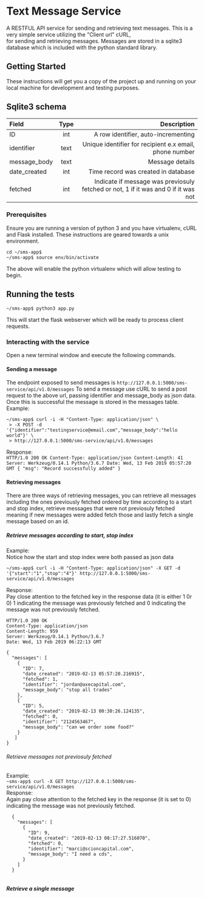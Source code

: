 # Text Message Service
A RESTFUL API service for sending and retrieving text messages.
This is a very simple service utilizing the "Client url" cURL, \
for sending and retrieving messages. Messages are stored in a sqlite3
database which is included with the python standard library.


## Getting Started
These instructions will get you a copy of the project up and running on your local machine for development and testing purposes.

## Sqlite3 schema
|Field  |Type |Description  |
| :-----| :---:| -----------:|
|  ID     |  int    |     A row identifier, auto-incrementing       |
|  identifier| text |     Unique identifier for recipient e.x email, phone number          |
|  message_body| text |   Message details                             |
|  date_created| int |    Time record was created in database
|  fetched      | int |   Indicate if message was previosuly fetched or not, 1 if it was and 0 if it was not | 

### Prerequisites
Ensure you are running a version of python 3 and you have virtualenv, cURL and Flask installed. These instructions
are geared towards a unix environment.

```
cd ~/sms-app$
~/sms-app$ source env/bin/activate
```
The above will enable the python virtualenv which will allow testing to begin.


## Running the tests
```
~/sms-app$ python3 app.py
```
This will start the flask webserver which will be ready to process client requests.


### Interacting with the service
Open a new terminal window and execute the following commands.

#### Sending a message
The endpoint exposed to send messages is ```http://127.0.0.1:5000/sms-service/api/v1.0/messages```
To send a message use cURL to send a post request to the above url, passing identifier and message_body
as json data. Once this is successful the message is stored in the messages table. \
Example:
  ```
  ~/sms-app$ curl -i -H "Content-Type: application/json" \
   > -X POST -d '{"identifier":"testingservice@email.com","message_body":"hello world"}' \
   > http://127.0.0.1:5000/sms-service/api/v1.0/messages
  ```
  Response: \
    ```
      HTTP/1.0 200 OK
  Content-Type: application/json
  Content-Length: 41
  Server: Werkzeug/0.14.1 Python/3.6.7
  Date: Wed, 13 Feb 2019 05:57:20 GMT
  {
    "msg": "Record successfully added"
  }
    ```
    
#### Retrieving messages
There are three ways of retrieving messages, you can retrieve all messages including the ones previously fetched ordered by time
according to a start and stop index, retrieve messages that were not previosuly fetched meaning if new messages were added
fetch those and lastly fetch a single message based on an id.

##### Retrieve messages according to start, stop index 
Example: \
Notice how the start and stop index were both passed as json data
  ```
  ~/sms-app$ curl -i -H "Content-Type: application/json" -X GET -d '{"start":"1","stop":"4"}' http://127.0.0.1:5000/sms-service/api/v1.0/messages

  ```
Response: \
Pay close attention to the fetched key in the response data (it is either 1 0r 0) 1 indicating the message was previously fetched
and 0 indicating the message was not previously fetched.
  ```
  HTTP/1.0 200 OK
  Content-Type: application/json
  Content-Length: 959
  Server: Werkzeug/0.14.1 Python/3.6.7
  Date: Wed, 13 Feb 2019 06:22:13 GMT
  
  {
    "messages": [
      {
        "ID": 7,
        "date_created": "2019-02-13 05:57:20.216915",
        "fetched": 1,
        "identifier": "jordan@axecapital.com",
        "message_body": "stop all trades"
      },
      {
        "ID": 5,
        "date_created": "2019-02-13 00:30:26.124135",
        "fetched": 0,
        "identifier": "2124563467",
        "message_body": "can we order some food?"
      }
     ]
  }
  ```
  ###### Retrieve messages not previosuly fetched
  Example: \
    ```
    ~sms-app$ curl -X GET http://127.0.0.1:5000/sms-service/api/v1.0/messages 
    ```\
  Response: \
  Again pay close attention to the fetched key in the response (it is set to 0) indicating the message was not previously
  fetched.
  ```
    {
      "messages": [
        {
          "ID": 9,
          "date_created": "2019-02-13 08:17:27.516070",
          "fetched": 0,
          "identifier": "marci@scioncapital.com",
          "message_body": "I need a cds",
        }
      ]
    }
    
  ```
  
  ##### Retrieve a single message
  
   
